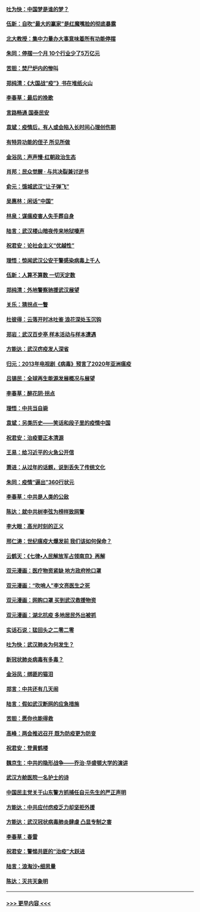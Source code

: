 #### [吐为快：中国梦是谁的梦？](../pages/nsc993/n11906564.md?t=03012131) 
#### [伍新：自吹“最大的赢家”是红魔嘴脸的彻底暴露](../pages/nsc993/n11906407.md?t=03012131) 
#### [北大教授：集中力量办大事意味着所有功能停摆](../pages/nsc993/n11904800.md?t=03012131) 
#### [朱同：停摆一个月 10个行业少了5万亿元](../pages/nsc993/n11904498.md?t=03012131) 
#### [苦胆：焚尸炉内的惨叫](../pages/nsc993/n11904479.md?t=03012131) 
#### [郑纯清：《大国战“疫”》书在堆纸火山](../pages/nsc993/n11904450.md?t=03012131) 
#### [李春草：最后的挽歌](../pages/nsc993/n11904441.md?t=03012131) 
#### [言路畅通 国泰民安](../pages/nsc993/n11904222.md?t=03012131) 
#### [袁斌：疫情后，有人或会陷入长时间心理创伤期](../pages/nsc993/n11901514.md?t=03012131) 
#### [有特异功能的侄子 所见所做](../pages/nsc993/n11901154.md?t=03012131) 
#### [金浴凤：声声慢‧红朝政治生态](../pages/nsc993/n11899553.md?t=03012131) 
#### [肖邦：民众觉醒 · 与共决裂兼讨逆书](../pages/nsc993/n11898435.md?t=03012131) 
#### [俞元：饿城武汉“让子弹飞”](../pages/nsc993/n11898344.md?t=03012131) 
#### [吴惠林：闲话“中国”](../pages/nsc993/n11898182.md?t=03012131) 
#### [林泉：谋瘟疫害人失手葬自身](../pages/nsc993/n11897892.md?t=03012131) 
#### [陆言：武汉楼山暗夜传来地狱嚎声](../pages/nsc993/n11897033.md?t=03012131) 
#### [祝君安：论社会主义“优越性”](../pages/nsc993/n11897005.md?t=03012131) 
#### [理悟：惊闻武汉公安干警感染病毒上千人](../pages/nsc993/n11896947.md?t=03012131) 
#### [伍新：人算不算数 一切天定数](../pages/nsc993/n11893372.md?t=03012131) 
#### [郑纯清：外地警察驰援武汉展望](../pages/nsc993/n11893115.md?t=03012131) 
#### [关乐：猜拐点一瞥](../pages/nsc993/n11893020.md?t=03012131) 
#### [杜彼得：云落开时冰吐鉴 浪花深处玉沉钩](../pages/nsc993/n11892107.md?t=03012131) 
#### [郑岩：武汉百步亭 样本活动与样本遭遇](../pages/nsc993/n11892310.md?t=03012131) 
#### [方能达：武汉疠疫发人深省](../pages/nsc993/n11891376.md?t=03012131) 
#### [归元：2013年电视剧《病毒》预言了2020年亚洲瘟疫](../pages/nsc993/n11891126.md?t=03012131) 
#### [吕锡民：全球再生能源发展概况与展望](../pages/nsc993/n11890613.md?t=03012131) 
#### [李春草：醉花阴·拐点](../pages/nsc993/n11890567.md?t=03012131) 
#### [理悟：中共当自毙](../pages/nsc993/n11890559.md?t=03012131) 
#### [袁斌：另类历史——笑话和段子里的疫情中国](../pages/nsc993/n11889243.md?t=03012131) 
#### [祝君安：治疫要正本清源](../pages/nsc993/n11889085.md?t=03012131) 
#### [王易：给习近平的火急公开信](../pages/nsc993/n11888225.md?t=03012131) 
#### [萧进：从过年的话题，说到丢失了传统文化](../pages/nsc993/n11887732.md?t=03012131) 
#### [朱同：疫情“逼出”360行状元](../pages/nsc993/n11887678.md?t=03012131) 
#### [李春草：中共是人类的公敌](../pages/nsc993/n11887656.md?t=03012131) 
#### [陈达：就中共树李弦为榜样致网警](../pages/nsc993/n11887625.md?t=03012131) 
#### [李大眼：高光时刻的正义](../pages/nsc993/n11887585.md?t=03012131) 
#### [邢仁涛：世纪瘟疫大爆发前 我们该如何保命？](../pages/nsc993/n11887535.md?t=03012131) 
#### [云鹤天：《七律▪人民解放军占领南京》再解](../pages/nsc993/n11887524.md?t=03012131) 
#### [双元漫画：医疗物资紧缺 地方政府抢口罩](../pages/nsc993/n11884744.md?t=03012131) 
#### [双元漫画：“吹哨人”李文亮医生之死](../pages/nsc993/n11884705.md?t=03012131) 
#### [双元漫画：网购口罩 买到武汉救援物资](../pages/nsc993/n11884670.md?t=03012131) 
#### [双元漫画：湖北抗疫 多地居民外出被抓](../pages/nsc993/n11884643.md?t=03012131) 
#### [实话石说：猛回头之二零二零](../pages/nsc993/n11883968.md?t=03012131) 
#### [吐为快：武汉肺炎为何发生？](../pages/nsc993/n11882180.md?t=03012131) 
#### [新冠状肺炎病毒有多毒？](../pages/nsc993/n11881790.md?t=03012131) 
#### [金浴凤：绑匪的猫泪](../pages/nsc993/n11880664.md?t=03012131) 
#### [郑言：中共还有几天闹](../pages/nsc993/n11880645.md?t=03012131) 
#### [陆言：假如武汉断网的应急措施](../pages/nsc993/n11880619.md?t=03012131) 
#### [苦胆：愿你也能得救](../pages/nsc993/n11880601.md?t=03012131) 
#### [高峰：两会推迟召开  既为防疫更为防变](../pages/nsc993/n11879977.md?t=03012131) 
#### [祝君安：登黄鹤楼](../pages/nsc993/n11880583.md?t=03012131) 
#### [魏京生：中共的隐形战争——乔治‧华盛顿大学的演讲](../pages/nsc993/n11879765.md?t=03012131) 
#### [武汉方舱医院一名护士的诗](../pages/nsc993/n11878480.md?t=03012131) 
#### [中国民主党关于山东警方抓捕任自元先生的严正声明](../pages/nsc993/n11877506.md?t=03012131) 
#### [方能达：中共应付疠疫乏力却坚拒外援](../pages/nsc993/n11877497.md?t=03012131) 
#### [方能达：武汉冠状病毒肺炎肆虐 凸显专制之害](../pages/nsc993/n11877475.md?t=03012131) 
#### [李春草：春雷](../pages/nsc993/n11876287.md?t=03012131) 
#### [祝君安：警惕共匪的“治疫”大跃进](../pages/nsc993/n11876084.md?t=03012131) 
#### [陆言：浪淘沙•细思量](../pages/nsc993/n11876071.md?t=03012131) 
#### [陈达：灭共天象明](../pages/nsc993/n11876063.md?t=03012131) 

----
#### [ >>> 更早内容 <<< ](../indexes/nsc993-earlier.md)
